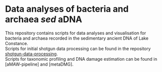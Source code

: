 # Data analyses of bacteria and archaea _sed_ aDNA
This repository contains scripts for data analyses and visualisation for bacteria and archaea recorded in the sedimentary ancient DNA of Lake Constance.  
Scripts for initial shotgun data processing can be found in the repository [shotgun-data-processing](https://github.com/wangyi91/shotgun-data-processing.git).  
Scripts for taxonomic profiling and DNA damage estimation can be found in [aMAW-pipeline] and [metaDMG].

